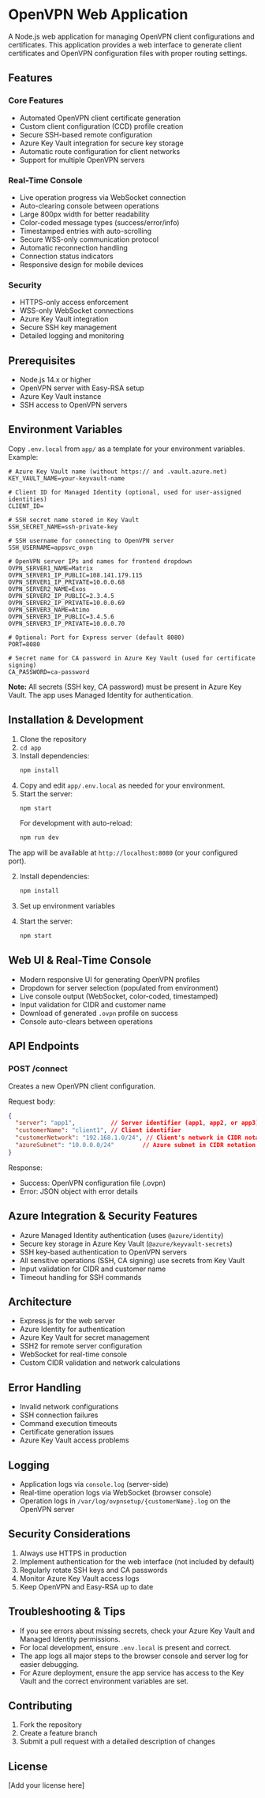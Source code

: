 # OpenVPN Web Application

A Node.js web application for managing OpenVPN client configurations and certificates. This application provides a web interface to generate client certificates and OpenVPN configuration files with proper routing settings.

## Features

### Core Features

- Automated OpenVPN client certificate generation
- Custom client configuration (CCD) profile creation
- Secure SSH-based remote configuration
- Azure Key Vault integration for secure key storage
- Automatic route configuration for client networks
- Support for multiple OpenVPN servers

### Real-Time Console

- Live operation progress via WebSocket connection
- Auto-clearing console between operations
- Large 800px width for better readability
- Color-coded message types (success/error/info)
- Timestamped entries with auto-scrolling
- Secure WSS-only communication protocol
- Automatic reconnection handling
- Connection status indicators
- Responsive design for mobile devices

### Security

- HTTPS-only access enforcement
- WSS-only WebSocket connections
- Azure Key Vault integration
- Secure SSH key management
- Detailed logging and monitoring

## Prerequisites

- Node.js 14.x or higher
- OpenVPN server with Easy-RSA setup
- Azure Key Vault instance
- SSH access to OpenVPN servers


## Environment Variables

Copy `.env.local` from `app/` as a template for your environment variables. Example:


```env
# Azure Key Vault name (without https:// and .vault.azure.net)
KEY_VAULT_NAME=your-keyvault-name

# Client ID for Managed Identity (optional, used for user-assigned identities)
CLIENT_ID=

# SSH secret name stored in Key Vault
SSH_SECRET_NAME=ssh-private-key

# SSH username for connecting to OpenVPN server
SSH_USERNAME=appsvc_ovpn

# OpenVPN server IPs and names for frontend dropdown
OVPN_SERVER1_NAME=Matrix
OVPN_SERVER1_IP_PUBLIC=108.141.179.115
OVPN_SERVER1_IP_PRIVATE=10.0.0.68
OVPN_SERVER2_NAME=Exos
OVPN_SERVER2_IP_PUBLIC=2.3.4.5
OVPN_SERVER2_IP_PRIVATE=10.0.0.69
OVPN_SERVER3_NAME=Atimo
OVPN_SERVER3_IP_PUBLIC=3.4.5.6
OVPN_SERVER3_IP_PRIVATE=10.0.0.70

# Optional: Port for Express server (default 8080)
PORT=8080

# Secret name for CA password in Azure Key Vault (used for certificate signing)
CA_PASSWORD=ca-password
```

**Note:** All secrets (SSH key, CA password) must be present in Azure Key Vault. The app uses Managed Identity for authentication.


## Installation & Development

1. Clone the repository
2. `cd app`
3. Install dependencies:
   ```bash
   npm install
   ```
4. Copy and edit `app/.env.local` as needed for your environment.
5. Start the server:
   ```bash
   npm start
   ```
   For development with auto-reload:
   ```bash
   npm run dev
   ```

The app will be available at `http://localhost:8080` (or your configured port).

2. Install dependencies:

   ```bash
   npm install
   ```

3. Set up environment variables

4. Start the server:

   ```bash
   npm start
   ```


## Web UI & Real-Time Console

- Modern responsive UI for generating OpenVPN profiles
- Dropdown for server selection (populated from environment)
- Live console output (WebSocket, color-coded, timestamped)
- Input validation for CIDR and customer name
- Download of generated `.ovpn` profile on success
- Console auto-clears between operations

## API Endpoints

### POST /connect

Creates a new OpenVPN client configuration.

Request body:

```json
{
  "server": "app1",          // Server identifier (app1, app2, or app3)
  "customerName": "client1", // Client identifier
  "customerNetwork": "192.168.1.0/24", // Client's network in CIDR notation
  "azureSubnet": "10.0.0.0/24"        // Azure subnet in CIDR notation
}
```

Response:

- Success: OpenVPN configuration file (.ovpn)
- Error: JSON object with error details


## Azure Integration & Security Features


- Azure Managed Identity authentication (uses `@azure/identity`)
- Secure key storage in Azure Key Vault (`@azure/keyvault-secrets`)
- SSH key-based authentication to OpenVPN servers
- All sensitive operations (SSH, CA signing) use secrets from Key Vault
- Input validation for CIDR and customer name
- Timeout handling for SSH commands


## Architecture

- Express.js for the web server
- Azure Identity for authentication
- Azure Key Vault for secret management
- SSH2 for remote server configuration
- WebSocket for real-time console
- Custom CIDR validation and network calculations


## Error Handling

- Invalid network configurations
- SSH connection failures
- Command execution timeouts
- Certificate generation issues
- Azure Key Vault access problems


## Logging

- Application logs via `console.log` (server-side)
- Real-time operation logs via WebSocket (browser console)
- Operation logs in `/var/log/ovpnsetup/{customerName}.log` on the OpenVPN server


## Security Considerations

1. Always use HTTPS in production
2. Implement authentication for the web interface (not included by default)
3. Regularly rotate SSH keys and CA passwords
4. Monitor Azure Key Vault access logs
5. Keep OpenVPN and Easy-RSA up to date


## Troubleshooting & Tips

- If you see errors about missing secrets, check your Azure Key Vault and Managed Identity permissions.
- For local development, ensure `.env.local` is present and correct.
- The app logs all major steps to the browser console and server log for easier debugging.
- For Azure deployment, ensure the app service has access to the Key Vault and the correct environment variables are set.

## Contributing

1. Fork the repository
2. Create a feature branch
3. Submit a pull request with a detailed description of changes


## License

[Add your license here]
